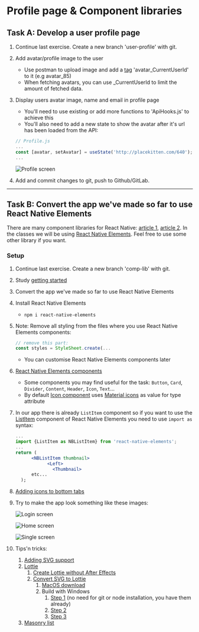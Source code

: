 
# Profile page & Component libraries

## Task A: Develop a user profile page

1. Continue last exercise. Create a new branch 'user-profile' with git.  
1. Add avatar/profile image to the user
    - Use postman to upload image and add a [tag](http://media.mw.metropolia.fi/wbma/docs/#api-Tag-PostTag) 'avatar_CurrentUserId' to it (e.g avatar_85)
    - When fetching avatars, you can use _CurrentUserId to limit the amount of fetched data.
1. Display users avatar image, name and email in profile page
   - You'll need to use existing or add more functions to 'ApiHooks.js' to achieve this
   - You'll also need to add a new state to show the avatar after it's url has been loaded from the API:
   ```jsx
   // Profile.js
   ...
   const [avatar, setAvatar] = useState('http://placekitten.com/640'); // placekitten... is default is user has no avatar
   ...
   ```

   ![Profile screen](images/profile.png)

1. Add and commit changes to git, push to Github/GitLab.

---

## Task B: Convert the app we've made so far to use React Native Elements

There are many component libraries for React Native: [article 1](https://www.codeinwp.com/blog/react-native-component-libraries/), [article 2](https://blog.logrocket.com/react-native-component-libraries-in-2020/). In the classes we will be using [React Native Elements](https://reactnativeelements.com/). Feel free to use some other library if you want.

### Setup

1. Continue last exercise. Create a new branch 'comp-lib' with git.  
1. Study [getting started](https://reactnativeelements.com/docs/)
1. Convert the app we've made so far to use React Native Elements
1. Install React Native Elements
    - `npm i react-native-elements`
1. Note: Remove all styling from the files where you use React Native Elements components:

   ```jsx harmony
   // remove this part:
   const styles = StyleSheet.create(...
   ```

    - You can customise React Native Elements components later
1. [React Native Elements components](https://reactnativeelements.com/docs/overview)
   - Some components you may find useful for the task: `Button`, `Card`, `Divider`, `Content`, `Header`, `Icon`, `Text`...    
   - By default [Icon component](https://reactnativeelements.com/docs/icon) uses  [Material icons](https://material.io/resources/icons/?style=baseline) as value for type attribute
1. In our app there is already `ListItem` component so if you want to use the [ListItem](https://reactnativeelements.com/docs/listitem) component of React Native Elements you need to use `import as` syntax:

   ```jsx harmony
   ...
   import {ListItem as NBListItem} from 'react-native-elements';
   ...
   return (
         <NBListItem thumbnail>
               <Left>
                 <Thumbnail>
         etc...
     );
   ```

1. [Adding icons to bottom tabs](https://reactnavigation.org/docs/material-bottom-tab-navigator/#example)

1. Try to make the app look something like these images:

   ![Login screen](images/login.png)

   ![Home screen](images/home.png)

   ![Single screen](images/single.png)

1. Tips'n tricks:
   1. [Adding SVG support](https://kumar2396jayant.medium.com/how-to-use-svg-in-react-native-e581eca59534)
   1. [Lottie](https://airbnb.design/lottie/)
      1. [Create Lottie without After Effects](https://www.youtube.com/watch?v=zoBMb72UDeI)
      1. [Convert SVG to Lottie](https://lottiefiles.com/svg-to-lottie/convert)
         1. [MacOS download](https://github.com/HaikuTeam/animator/releases/)
         1. Build with Windows
            1. [Step 1](https://github.com/HaikuTeam/animator#windows-os-dependencies) (no need for git or node installation, you have them already)
            1. [Step 2](https://github.com/HaikuTeam/animator#2-install-project-dependencies)
            1. [Step 3](https://github.com/HaikuTeam/animator#3-start-development-server)
   1. [Masonry list](https://github.com/hyochan/react-native-masonry-list#react-native-masonry-list)
